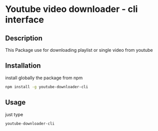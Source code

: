 # Youtube video downloader - cli interface

## Description
This Package use for downloading playlist or single video from youtube

## Installation
install globally the package from npm

```bash
npm install -g youtube-downloader-cli
```

## Usage
just type

```bash
youtube-downloader-cli
```
